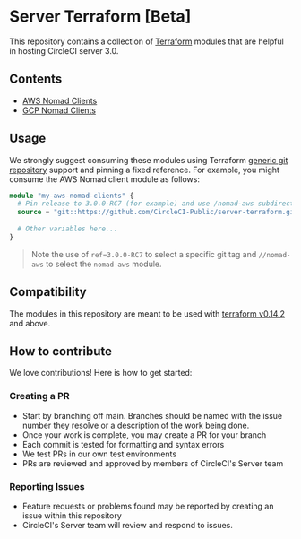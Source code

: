 # Server Terraform [Beta]

This repository contains a collection of [Terraform](https://www.terraform.io)
modules that are helpful in hosting CircleCI server 3.0.

## Contents

- [AWS Nomad Clients](./nomad-aws/README.md)
- [GCP Nomad Clients](./nomad-gcp/README.md)

## Usage

We strongly suggest consuming these modules using Terraform [generic git
repository] support and pinning a fixed reference. For example, you might
consume the AWS Nomad client module as follows:

```terraform
module "my-aws-nomad-clients" {
  # Pin release to 3.0.0-RC7 (for example) and use /nomad-aws subdirectory
  source = "git::https://github.com/CircleCI-Public/server-terraform.git//nomad-aws?ref=3.0.0-RC7"
  
  # Other variables here... 
}
```

> Note the use of `ref=3.0.0-RC7` to select a specific git tag and
> `//nomad-aws` to select the `nomad-aws` module.

[generic git repository]: https://www.terraform.io/docs/language/modules/sources.html#generic-git-repository

## Compatibility

The modules in this repository are meant to be used with [terraform
v0.14.2](https://releases.hashicorp.com/terraform/0.14.2/) and above.

## How to contribute

We love contributions! Here is how to get started:

### Creating a PR

- Start by branching off main. Branches should be named with the issue number
  they resolve or a description of the work being done.
- Once your work is complete, you may create a PR for your branch
- Each commit is tested for formatting and syntax errors
- We test PRs in our own test environments
- PRs are reviewed and approved by members of CircleCI's Server team

### Reporting Issues

- Feature requests or problems found may be reported by creating an issue
  within this repository
- CircleCI's Server team will review and respond to issues.

